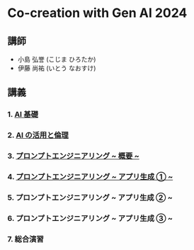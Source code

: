 # Co-creation with Gen AI 2024

## 講師

- 小島 弘誉 (こじま ひろたか)
- 伊藤 尚祐 (いとう なおすけ)

## 講義

### 1. [AI 基礎](./1_ai_basic/readme.md)

### 2. [AI の活用と倫理](./2_ai_ethics/readme.md)

### 3. [プロンプトエンジニアリング ~ 概要 ~](./3_prompt_engineering/readme.md)

### 4. [プロンプトエンジニアリング ~ アプリ生成 ① ~](./4_webapp_dev_with_ai/readme.md)

### 5. プロンプトエンジニアリング ~ アプリ生成 ② ~

### 6. プロンプトエンジニアリング ~ アプリ生成 ③ ~

### 7. 総合演習
